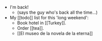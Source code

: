 - I'm back!
  * (says the guy who's back all the time...)
- My [[todo]] list for this 'long weekend':
  * Book hotel in [[Turkey]].
  * Order [[tea]].
  * [[El museo de la novela de la eterna]]
